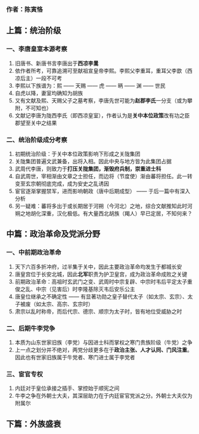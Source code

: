 
### 作者：陈寅恪

## 上篇：统治阶级

### 一、李唐皇室本源考察

1. 旧唐书、新唐书言李唐出于**西凉李暠**
2. 依作者所考，可靠追溯可至献祖宣皇帝李熙。李熙父李重耳，重耳父李歆（西凉后主）一段不可考
3. 李熙以下族谱为：熙 —— 天赐 —— 虎 —— 昞 —— 渊 —— 世民
4. 自虎以降，妻室均确知为胡族
5. 又有文献及熙、天赐父子之墓考察，李唐先世可能为**赵郡李氏**一分支（或为攀附，不可知也）
6. 文献记李唐为陇西李氏（即西凉皇室），作者认为是**关中本位政策**改有功之臣郡望至关中之结果

### 二、统治阶级成分考察

1. 初期统治阶级：于关中本位政策影响下形成之关陇集团
2. 关陇集团普遍文武兼备，出将入相。因此中央与地方皆为此集团占据
3. 武周代李唐，则致力于**打压关陇集团，渐毁府兵制，崇重进士科**
4. 自武周世，宰相渐由文章之士担任，而边将（节度使）渐由蕃将担任。此一转变至玄宗朝彻底完成，成为安史之乱诱因
5. 宦官逐渐掌握禁军，进而影响朝政（唐中后期成型） —— 于后一篇中有深入分析
6. 另一疑难：蕃将多出于或长期居于河朔（今河北）之地，综合文献推知此时河朔之地胡化深重，汉化极低。有大量西北胡族（羯人）早已定居，不知何来？


## 中篇：政治革命及党派分野

### 一、中前期政治革命

1. 天下六百多折冲府，过半集于关中，因此主要政治革命均发生于都城长安
2. 唐皇宫位于长安北城，因此**北军**职责为护卫皇宫，成为政治革命成败之关键
3. 前期政治革命：高祖时玄武门之变、武周时中宗复辟、中宗时韦后平定太子重俊之乱、中宗（见害后）时李隆基除灭韦后安乐公主
4. 唐皇位继承之不确定性 —— 有显著功勋之皇子替代太子（如太宗、玄宗）、太子被废（如太宗、高宗、玄宗时）
5. 肃宗以乱时称帝，而后代宗、德宗、顺宗为太子时，皆有地位受威胁之时


### 二、后期牛李党争

1. 本质为山东世家旧族（李党）与因进士科而掌权之寒门贵族阶级（牛党）之争
2. 上一点之划分并不绝对，两党分歧更多在于**政治主张、人才认同、门风注重**。因此也有世家旧族属于牛党者、寒门进士属于李党者


### 三、宦官专权

1. 内廷对于皇位承接之插手、掌控始于顺宪之间
2. 牛李之争在外朝士大夫，其深层助力在于内廷宦官党派之分。外朝士大夫仅为附属尔


## 下篇：外族盛衰




